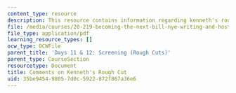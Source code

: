 ```yaml
---
content_type: resource
description: This resource contains information regarding kenneth's rough cut.
file: /media/courses/20-219-becoming-the-next-bill-nye-writing-and-hosting-the-educational-show-january-iap-2015/35be945498057d0c5922872f867a36e6_MIT20_219IAP15_Kennethcom.pdf
file_type: application/pdf
learning_resource_types: []
ocw_type: OCWFile
parent_title: 'Days 11 & 12: Screening (Rough Cuts)'
parent_type: CourseSection
resourcetype: Document
title: Comments on Kenneth's Rough Cut
uid: 35be9454-9805-7d0c-5922-872f867a36e6
---
```

